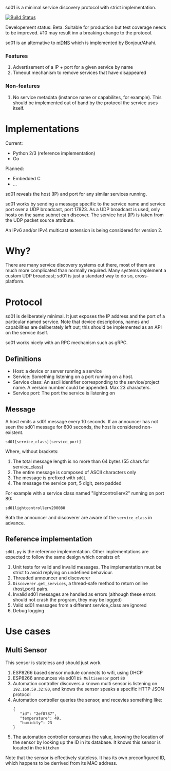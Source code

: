 sd01 is a minimal service discovery protocol with strict implementation.

[![Build Status](https://travis-ci.org/naggie/sd01.svg?branch=master)](https://travis-ci.org/naggie/sd01)

Developement status: Beta. Suitable for production but test coverage needs to
be improved. #10 may result inn a breaking change to the protocol.

sd01 is an alternative to [mDNS](https://en.wikipedia.org/wiki/Multicast_DNS)
which is implemented by Bonjour/Ahahi.


### Features
1. Advertisement of a IP + port for a given service by name
2. Timeout mechanism to remove services that have disappeared


### Non-features
1. No service metadata (instance name or capabilites, for example). This should
   be implemented out of band by the protocol the service uses itself.


#  Implementations

Current:

* Python 2/3 (reference implementation)
* Go


Planned:

* Embedded C
* ...

sd01 reveals the host (IP) and port for any similar services running.

sd01 works by sending a message specific to the service name and service port
over a UDP broadcast, port 17823. As a UDP broadcast is used, only hosts on the
same subnet can discover. The service host (IP) is taken from the UDP packet
source attribute.

An IPv6 and/or IPv4 multicast extension is being considered for version 2.


# Why?

There are many service discovery systems out there, most of them are much more
complicated than normally required. Many systems implement a custom UDP
broadcast; sd01 is just a standard way to do so, cross-platform.


# Protocol

sd01 is deliberately minimal. It just exposes the IP address and the port of a
particular named service. Note that device descriptions, names and capabilities
are deliberately left out; this should be implemented as an API on the service
itself.

sd01 works nicely with an RPC mechanism such as gRPC.

## Definitions

  * Host: a device or server running a service
  * Service: Something listening on a port running on a host.
  * Service class: An ascii identifier corresponding to the service/project
    name. A version number could be appended. Max 23 characters.
  * Service port: The port the service is listening on

## Message

A host emits a sd01 message every 10 seconds. If an announcer has not
seen the sd01 message for 600 seconds, the host is considered non-existent.

```
sd01[service_class][service_port]
```

Where, without brackets:

  1. The total message length is no more than 64 bytes (55 chars for service_class)
  2. The entire message is composed of ASCII characters only
  3. The message is prefixed with `sd01`
  4. The message the service port, 5 digit, zero padded


For example with a service class named "lightcontrollerv2" running on port 80:

```
sd01lightcontrollerv200080
```


Both the announcer and discoverer are aware of the `service_class` in advance.

## Reference implementation

`sd01.py` is the reference implementation. Other implementations are expected
to follow the same design which consists of:

  1. Unit tests for valid and invalid messages. The implementation must be
     strict to avoid replying on undefined behaviour.
  2. Threaded announcer and discoverer
  3. `Discoverer.get_services`, a thread-safe method to return online
     (host,port) pairs.
  4. Invalid sd01 messages are handled as errors (although these errors should
     not crash the program, they may be logged)
  5. Valid sd01 messages from a different service_class are ignored
  5. Debug logging



# Use cases

## Multi Sensor
This sensor is stateless and should just work.

1. ESP8266 based sensor module connects to wifi, using DHCP
2. ESP8266 announces via sd01 `DS Multisensor` port `80`
3. Automation controller discovers a known multi sensor is listening on `192.168.59.32:80`, and knows the sensor speaks a specific HTTP JSON protocol
4. Automation controller queries the sensor, and recevies something like:
    ```
    {
       "id": "2ef8787",
       "temperature": 49,
       "humidity": 23
    }
    ```
5. The automation controller consumes the value, knowing the location of the sensor by looking up the ID in its database. It knows this sensor is located in the `Kitchen`

Note that the sensor is effectively stateless. It has its own preconfigured ID, which happens to be derrived from its MAC address.

